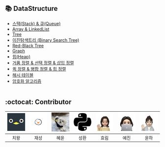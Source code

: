 ## 📚 DataStructure

- [스택(Stack) & 큐(Queue)](https://github.com/techInterview-study/Tech_Interview_for_Beginner/blob/main/DataStructure/ds_stack_and_queue.md)
- [Array & LinkedList](https://github.com/techInterview-study/Tech_Interview_for_Beginner/blob/main/DataStructure/ds_array_and_linkedlist.md)
- [Tree](https://github.com/techInterview-study/Tech_Interview_for_Beginner/blob/main/DataStructure/ds_tree.md)
- [이진탐색트리 (Binary Search Tree)](https://github.com/techInterview-study/Tech_Interview_for_Beginner/blob/main/DataStructure/ds_binary_search_tree.md)
- [Red-Black Tree](https://github.com/techInterview-study/Tech_Interview_for_Beginner/blob/main/DataStructure/ds_red_black_tree.md)
- [Graph](https://github.com/techInterview-study/Tech_Interview_for_Beginner/blob/main/DataStructure/ds_graph.md)
- [힙(Heap)](https://github.com/techInterview-study/Tech_Interview_for_Beginner/blob/main/DataStructure/ds_heap.md)
- [거품 정렬 & 선택 정렬 & 삽입 정렬](https://github.com/techInterview-study/Tech_Interview_for_Beginner/blob/main/DataStructure/ds_bubble_selection_insertion_sort.md)
- [퀵 정렬 & 병합 정렬 & 힙 정렬](https://github.com/techInterview-study/Tech_Interview_for_Beginner/blob/main/DataStructure/ds_quick_merge_heap_sort.md)
- [해시 테이블](https://github.com/techInterview-study/Tech_Interview_for_Beginner/blob/main/DataStructure/ds_hash_table.md)
- [암호화 알고리즘](https://github.com/techInterview-study/Tech_Interview_for_Beginner/blob/main/DataStructure/ds_encryption_algorithm.md) <br><br>

## :octocat: Contributor

| [<img src="../Assets/img/penguin.png" width="100px">](https://github.com/noxknow) | [<img src="../Assets/img/nunori.jpeg" width="100px">](https://github.com/nunori) |[<img src="../Assets/img/hylee.jpg" width="100px">](https://github.com/hyleee)|[<img src="../Assets/img/sh.png" width="100px">](https://github.com/Hellooosir)|[<img src="../Assets/img/hyolim.png" width="100px">](https://github.com/hlleee2020)|[<img src="../Assets/img/yejin.png" width="100px">](https://github.com/songsongyejin)|[<img src="../Assets/img/yoonha.png" width="100px">](https://github.com/yoonha97)|
|:---:|:---:|:---:|:---:|:---:|:---:|:---:|
| 치왕 | 재성 | 혜윤 | 성환 | 효림 | 예진 | 윤하 |
